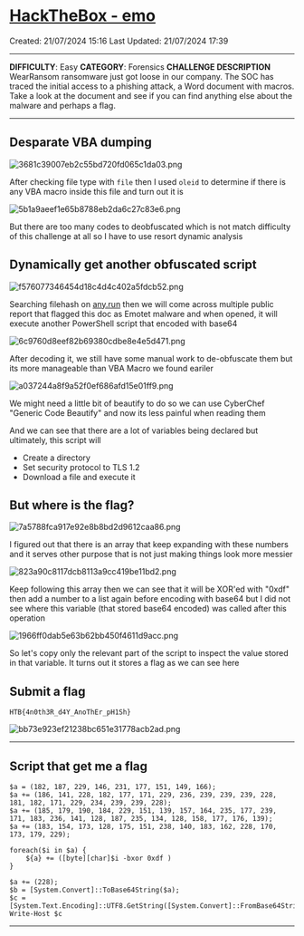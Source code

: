 # [HackTheBox - emo](https://app.hackthebox.com/challenges/emo)
Created: 21/07/2024 15:16
Last Updated: 21/07/2024 17:39
***
**DIFFICULTY**: Easy
**CATEGORY**: Forensics
**CHALLENGE DESCRIPTION** 
WearRansom ransomware just got loose in our company. The SOC has traced the initial access to a phishing attack, a Word document with macros. Take a look at the document and see if you can find anything else about the malware and perhaps a flag.
***
## Desparate VBA dumping
![3681c39007eb2c55bd720fd065c1da03.png](../../../_resources/3681c39007eb2c55bd720fd065c1da03.png)

After checking file type with `file` then I used `oleid` to determine if there is any VBA macro inside this file and turn out it is

![5b1a9aeef1e65b8788eb2da6c27c83e6.png](../../../_resources/5b1a9aeef1e65b8788eb2da6c27c83e6.png)

But there are too many codes to deobfuscated which is not match difficulty of this challenge at all so I have to use resort dynamic analysis

## Dynamically get another obfuscated script
![f576077346454d18c4d4c402a5fdcb52.png](../../../_resources/f576077346454d18c4d4c402a5fdcb52.png)

Searching filehash on [any.run](https://app.any.run/tasks/0b665e52-32ed-4445-8c2f-ac0d3b0802ed/) then we will come across multiple public report that flagged this doc as Emotet malware and when opened, it will execute another PowerShell script that encoded with base64  

![6c9760d8eef82b69380cdbe8e4e5d471.png](../../../_resources/6c9760d8eef82b69380cdbe8e4e5d471.png)

After decoding it, we still have some manual work to de-obfuscate them but its more manageable than VBA Macro we found eariler

![a037244a8f9a52f0ef686afd15e01ff9.png](../../../_resources/a037244a8f9a52f0ef686afd15e01ff9.png)

We might need a little bit of beautify to do so we can use CyberChef "Generic Code Beautify" and now its less painful when reading them 

And we can see that there are a lot of variables being declared but ultimately, this script will 
- Create a directory
- Set security protocol to TLS 1.2
- Download  a file and execute it

## But where is the flag?

![7a5788fca917e92e8b8bd2d9612caa86.png](../../../_resources/7a5788fca917e92e8b8bd2d9612caa86.png)

I figured out that there is an array that keep expanding with these numbers and it serves other purpose that is not just making things look more messier 

![823a90c8117dcb8113a9cc419be11bd2.png](../../../_resources/823a90c8117dcb8113a9cc419be11bd2.png)

Keep following this array then we can see that it will be XOR'ed with "0xdf" then add a number to a list again before encoding with base64 but I did not see where this variable (that stored base64 encoded) was called after this operation

![1966ff0dab5e63b62bb450f4611d9acc.png](../../../_resources/1966ff0dab5e63b62bb450f4611d9acc.png)

So let's copy only the relevant part of the script to inspect the value stored in that variable. It turns out it stores a flag as we can see here

## Submit a flag

```
HTB{4n0th3R_d4Y_AnoThEr_pH1Sh}
```

![bb73e923ef21238bc651e31778acb2ad.png](../../../_resources/bb73e923ef21238bc651e31778acb2ad.png)
***
## Script that get me a flag
```
$a = (182, 187, 229, 146, 231, 177, 151, 149, 166);
$a += (186, 141, 228, 182, 177, 171, 229, 236, 239, 239, 239, 228, 181, 182, 171, 229, 234, 239, 239, 228);
$a += (185, 179, 190, 184, 229, 151, 139, 157, 164, 235, 177, 239, 171, 183, 236, 141, 128, 187, 235, 134, 128, 158, 177, 176, 139);
$a += (183, 154, 173, 128, 175, 151, 238, 140, 183, 162, 228, 170, 173, 179, 229);

foreach($i in $a) {
    ${a} += ([byte][char]$i -bxor 0xdf ) 
}

$a += (228);
$b = [System.Convert]::ToBase64String($a);
$c = [System.Text.Encoding]::UTF8.GetString([System.Convert]::FromBase64String($b));
Write-Host $c
```
***